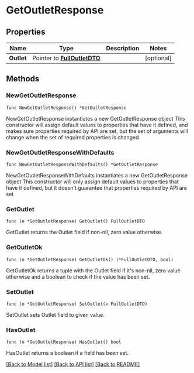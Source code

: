 # GetOutletResponse

## Properties

Name | Type | Description | Notes
------------ | ------------- | ------------- | -------------
**Outlet** | Pointer to [**FullOutletDTO**](FullOutletDTO.md) |  | [optional] 

## Methods

### NewGetOutletResponse

`func NewGetOutletResponse() *GetOutletResponse`

NewGetOutletResponse instantiates a new GetOutletResponse object
This constructor will assign default values to properties that have it defined,
and makes sure properties required by API are set, but the set of arguments
will change when the set of required properties is changed

### NewGetOutletResponseWithDefaults

`func NewGetOutletResponseWithDefaults() *GetOutletResponse`

NewGetOutletResponseWithDefaults instantiates a new GetOutletResponse object
This constructor will only assign default values to properties that have it defined,
but it doesn't guarantee that properties required by API are set

### GetOutlet

`func (o *GetOutletResponse) GetOutlet() FullOutletDTO`

GetOutlet returns the Outlet field if non-nil, zero value otherwise.

### GetOutletOk

`func (o *GetOutletResponse) GetOutletOk() (*FullOutletDTO, bool)`

GetOutletOk returns a tuple with the Outlet field if it's non-nil, zero value otherwise
and a boolean to check if the value has been set.

### SetOutlet

`func (o *GetOutletResponse) SetOutlet(v FullOutletDTO)`

SetOutlet sets Outlet field to given value.

### HasOutlet

`func (o *GetOutletResponse) HasOutlet() bool`

HasOutlet returns a boolean if a field has been set.


[[Back to Model list]](../README.md#documentation-for-models) [[Back to API list]](../README.md#documentation-for-api-endpoints) [[Back to README]](../README.md)



